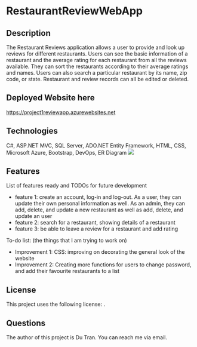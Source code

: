 <h1> RestaurantReviewWebApp</h1>

<h2>Description</h2>
The Restaurant Reviews application allows a user to provide and look up reviews for different restaurants. Users can see the basic information of a restaurant and the average rating for each restaurant from all the reviews available. They can sort the restaurants according to their average ratings and names. Users can also search a particular restaurant by its name, zip code, or state. Restaurant and review records can all be edited or deleted.

<h2>Deployed Website here</h2>

https://project1reviewapp.azurewebsites.net

<h2>Technologies</h2>

C#, 
ASP.NET MVC, 
SQL Server, 
ADO.NET Entity Framework, 
HTML, CSS, 
Microsoft Azure, Bootstrap, DevOps,
ER Diagram
<img src="https://user-images.githubusercontent.com/77509221/134956704-5c536e15-2400-48a4-bda7-26d4291ebdc7.png"/>

<h2>Features</h2>
List of features ready and TODOs for future development
<ul>
<li>feature 1: create an account, log-in and log-out. As a user, they can update their own personal information as well. As an admin, they can add, delete, and update a new restaurant as well as add, delete, and update an user</li>
<li>feature 2: search for a restaurant, showing details of a restaurant</li>
<li>feature 3: be able to leave a review for a restaurant and add rating</li>
</ul>
To-do list: (the things that I am trying to work on)
<ul>
<li>Improvement 1:
CSS: improving on decorating the general look of the website</li>
<li>Improvement 2:
Creating more functions for users to change password, and add their favourite restaurants to a list</li>
</ul>
<h2>License</h2>
This project uses the following license: <license_name>.

<h2>Questions</h2>
The author of this project is Du Tran. You can reach me via email. 
